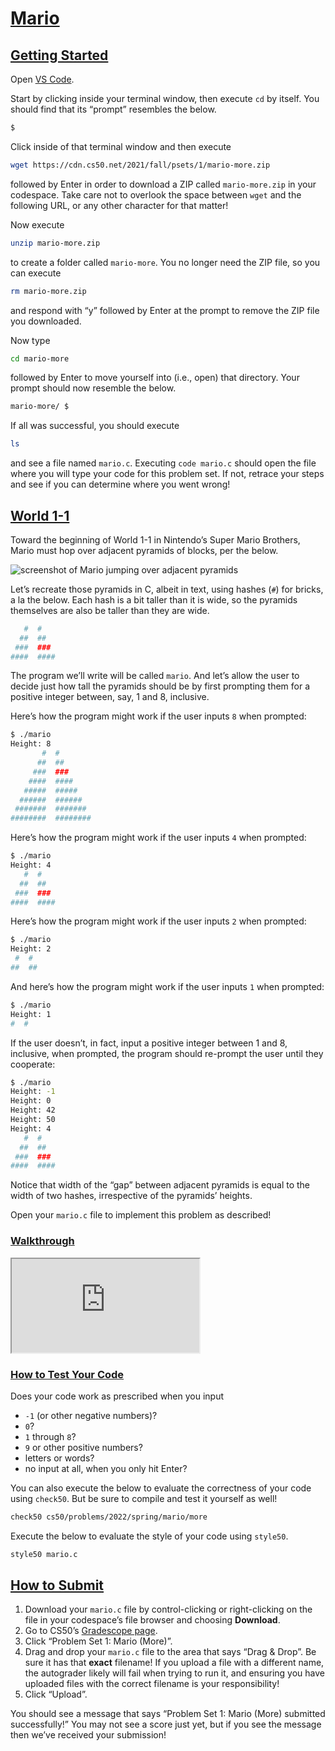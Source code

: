 # [Mario](https://cs50.harvard.edu/college/2022/spring/psets/1/mario/more/#mario)



## [Getting Started](https://cs50.harvard.edu/college/2022/spring/psets/1/mario/more/#getting-started)

Open [VS Code](https://code.cs50.io/).

Start by clicking inside your terminal window, then execute `cd` by itself. You should find that its “prompt” resembles the below.

```bash
$
```

Click inside of that terminal window and then execute

```bash
wget https://cdn.cs50.net/2021/fall/psets/1/mario-more.zip
```

followed by Enter in order to download a ZIP called `mario-more.zip` in your codespace. Take care not to overlook the space between `wget` and the following URL, or any other character for that matter!

Now execute

```bash
unzip mario-more.zip
```

to create a folder called `mario-more`. You no longer need the ZIP file, so you can execute

```bash
rm mario-more.zip
```

and respond with “y” followed by Enter at the prompt to remove the ZIP file you downloaded.

Now type

```bash
cd mario-more
```

followed by Enter to move yourself into (i.e., open) that directory. Your prompt should now resemble the below.

```bash
mario-more/ $
```

If all was successful, you should execute

```bash
ls
```

and see a file named `mario.c`. Executing `code mario.c` should open the file where you will type your code for this problem  set. If not, retrace your steps and see if you can determine where you  went wrong!



## [World 1-1](https://cs50.harvard.edu/college/2022/spring/psets/1/mario/more/#world-1-1)

Toward the beginning of World 1-1 in Nintendo’s Super Mario Brothers, Mario must hop over adjacent pyramids of blocks, per the below.

![screenshot of Mario jumping over adjacent pyramids](https://cs50.harvard.edu/college/2022/spring/psets/1/mario/more/pyramids.png)

Let’s recreate those pyramids in C, albeit in text, using hashes (`#`) for bricks, a la the below. Each hash is a bit taller than it is wide,  so the pyramids themselves are also be taller than they are wide.

```bash
   #  #
  ##  ##
 ###  ###
####  ####
```

The program we’ll write will be called `mario`. And let’s allow the user to decide just how tall the pyramids should be by first prompting them for a positive integer between, say, 1 and 8,  inclusive.

Here’s how the program might work if the user inputs `8` when prompted:

```bash
$ ./mario
Height: 8
       #  #
      ##  ##
     ###  ###
    ####  ####
   #####  #####
  ######  ######
 #######  #######
########  ########
```

Here’s how the program might work if the user inputs `4` when prompted:

```bash
$ ./mario
Height: 4
   #  #
  ##  ##
 ###  ###
####  ####
```

Here’s how the program might work if the user inputs `2` when prompted:

```bash
$ ./mario
Height: 2
 #  #
##  ##
```

And here’s how the program might work if the user inputs `1` when prompted:

```bash
$ ./mario
Height: 1
#  #
```

If the user doesn’t, in fact, input a positive integer between 1 and  8, inclusive, when prompted, the program should re-prompt the user until they cooperate:

```bash
$ ./mario
Height: -1
Height: 0
Height: 42
Height: 50
Height: 4
   #  #
  ##  ##
 ###  ###
####  ####
```

Notice that width of the “gap” between adjacent pyramids is equal to  the width of two hashes, irrespective of the pyramids’ heights.

Open your `mario.c` file to implement this problem as described!



### [Walkthrough](https://cs50.harvard.edu/college/2022/spring/psets/1/mario/more/#walkthrough)

<iframe allow="accelerometer; autoplay; encrypted-media; gyroscope; picture-in-picture" allowfullscreen="" class="border" data-video="" src="https://www.youtube.com/embed/FzN9RAjYG_Q?modestbranding=0&amp;rel=0&amp;showinfo=0" scrolling="no" id="iFrameResizer0" style="overflow: hidden;"></iframe>



### [How to Test Your Code](https://cs50.harvard.edu/college/2022/spring/psets/1/mario/more/#how-to-test-your-code)

Does your code work as prescribed when you input

- `-1` (or other negative numbers)?
- `0`?
- `1` through `8`?
- `9` or other positive numbers?
- letters or words?
- no input at all, when you only hit Enter?

You can also execute the below to evaluate the correctness of your code using `check50`. But be sure to compile and test it yourself as well!

```bash
check50 cs50/problems/2022/spring/mario/more
```

Execute the below to evaluate the style of your code using `style50`.

```bash
style50 mario.c
```



## [How to Submit](https://cs50.harvard.edu/college/2022/spring/psets/1/mario/more/#how-to-submit)

1. Download your `mario.c` file by control-clicking or right-clicking on the file in your codespace’s file browser and choosing **Download**.
2. Go to CS50’s [Gradescope page](https://www.gradescope.com/courses/336119).
3. Click “Problem Set 1: Mario (More)”.
4. Drag and drop your `mario.c` file to the area that says “Drag & Drop”. Be sure it has that **exact** filename! If you upload a file with a different name, the autograder  likely will fail when trying to run it, and ensuring you have uploaded  files with the correct filename is your responsibility!
5. Click “Upload”.

You should see a message that says “Problem Set 1: Mario (More)  submitted successfully!” You may not see a score just yet, but if you  see the message then we’ve received your submission!